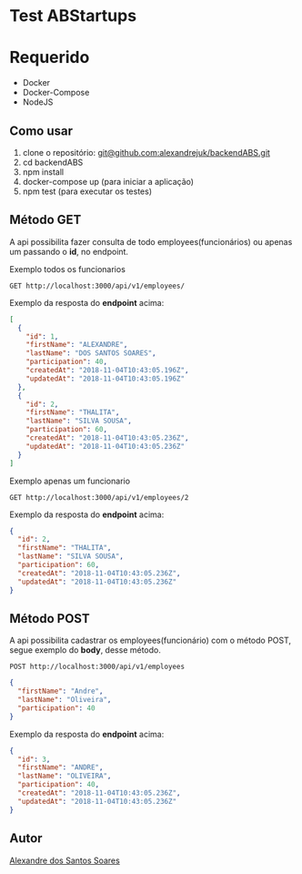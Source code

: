 # Test ABStartups

# Requerido
* Docker
* Docker-Compose
* NodeJS

## Como usar
1. clone o repositório: [git@github.com:alexandrejuk/backendABS.git](git@github.com:alexandrejuk/backendABS.git) 
2. cd backendABS
3. npm install
4. docker-compose up (para iniciar a aplicação)
5. npm test (para executar os testes)

## Método GET
A api possibilita fazer consulta de todo employees(funcionários) ou apenas um passando o **id**, no endpoint.

Exemplo todos os funcionarios
```
GET http://localhost:3000/api/v1/employees/
```
Exemplo da resposta do **endpoint** acima:

```json
[
  {
    "id": 1,
    "firstName": "ALEXANDRE",
    "lastName": "DOS SANTOS SOARES",
    "participation": 40,
    "createdAt": "2018-11-04T10:43:05.196Z",
    "updatedAt": "2018-11-04T10:43:05.196Z"
  },
  {
    "id": 2,
    "firstName": "THALITA",
    "lastName": "SILVA SOUSA",
    "participation": 60,
    "createdAt": "2018-11-04T10:43:05.236Z",
    "updatedAt": "2018-11-04T10:43:05.236Z"
  }
]
```

Exemplo apenas um funcionario
```
GET http://localhost:3000/api/v1/employees/2
```

Exemplo da resposta do **endpoint** acima:

```json
{
  "id": 2,
  "firstName": "THALITA",
  "lastName": "SILVA SOUSA",
  "participation": 60,
  "createdAt": "2018-11-04T10:43:05.236Z",
  "updatedAt": "2018-11-04T10:43:05.236Z"
}
```

## Método POST
A api possibilita cadastrar os employees(funcionário) com o método POST, segue exemplo do **body**, desse método.
```
POST http://localhost:3000/api/v1/employees
```

```json
{
  "firstName": "Andre",
  "lastName": "Oliveira",
  "participation": 40  
}
```

Exemplo da resposta do **endpoint** acima:

```json
{
  "id": 3,
  "firstName": "ANDRE",
  "lastName": "OLIVEIRA",
  "participation": 40,
  "createdAt": "2018-11-04T10:43:05.236Z",
  "updatedAt": "2018-11-04T10:43:05.236Z"
}
```

## Autor
[Alexandre dos Santos Soares](https://github.com/alexandrejuk)